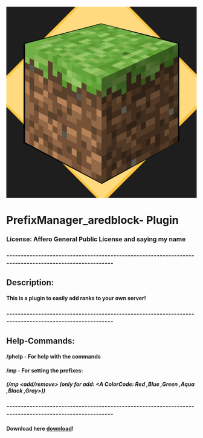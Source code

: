 ![Error at loading](logo.png)
# PrefixManager_aredblock- Plugin

### License: Affero General Public License and saying my name
### ------------------------------------------------------------------------------------------------------

## Description:
#### This is a plugin to easily add ranks to your own server!

### ------------------------------------------------------------------------------------------------------
## Help-Commands:
#### /phelp - For help with the commands
#### /mp - For setting the prefixes: 
#####     (/mp <add/remove> <playername> (only for add: <prefix> <A ColorCode: Red ,Blue ,Green ,Aqua ,Black ,Gray>))
### ------------------------------------------------------------------------------------------------------


#### Download here [download](https://download938.mediafire.com/bwvt907phfog/n7h4qp1aobb44aq/PrefixManager_aredblock-0.1.jar)!

